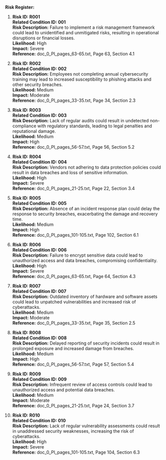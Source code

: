 **Risk Register:**

1. **Risk ID: R001**  
   **Related Condition ID: 001**  
   **Risk Description:** Failure to implement a risk management framework could lead to unidentified and unmitigated risks, resulting in operational disruptions or financial losses.  
   **Likelihood:** High  
   **Impact:** Severe  
   **Reference:** doc_0_PI_pages_63-65.txt, Page 63, Section 4.1  

2. **Risk ID: R002**  
   **Related Condition ID: 002**  
   **Risk Description:** Employees not completing annual cybersecurity training may lead to increased susceptibility to phishing attacks and other security breaches.  
   **Likelihood:** Medium  
   **Impact:** Moderate  
   **Reference:** doc_0_PI_pages_33-35.txt, Page 34, Section 2.3  

3. **Risk ID: R003**  
   **Related Condition ID: 003**  
   **Risk Description:** Lack of regular audits could result in undetected non-compliance with regulatory standards, leading to legal penalties and reputational damage.  
   **Likelihood:** Medium  
   **Impact:** High  
   **Reference:** doc_0_PI_pages_56-57.txt, Page 56, Section 5.2  

4. **Risk ID: R004**  
   **Related Condition ID: 004**  
   **Risk Description:** Vendors not adhering to data protection policies could result in data breaches and loss of sensitive information.  
   **Likelihood:** High  
   **Impact:** Severe  
   **Reference:** doc_0_PI_pages_21-25.txt, Page 22, Section 3.4  

5. **Risk ID: R005**  
   **Related Condition ID: 005**  
   **Risk Description:** Absence of an incident response plan could delay the response to security breaches, exacerbating the damage and recovery time.  
   **Likelihood:** Medium  
   **Impact:** High  
   **Reference:** doc_0_PI_pages_101-105.txt, Page 102, Section 6.1  

6. **Risk ID: R006**  
   **Related Condition ID: 006**  
   **Risk Description:** Failure to encrypt sensitive data could lead to unauthorized access and data breaches, compromising confidentiality.  
   **Likelihood:** High  
   **Impact:** Severe  
   **Reference:** doc_0_PI_pages_63-65.txt, Page 64, Section 4.3  

7. **Risk ID: R007**  
   **Related Condition ID: 007**  
   **Risk Description:** Outdated inventory of hardware and software assets could lead to unpatched vulnerabilities and increased risk of cyberattacks.  
   **Likelihood:** Medium  
   **Impact:** Moderate  
   **Reference:** doc_0_PI_pages_33-35.txt, Page 35, Section 2.5  

8. **Risk ID: R008**  
   **Related Condition ID: 008**  
   **Risk Description:** Delayed reporting of security incidents could result in prolonged exposure and increased damage from breaches.  
   **Likelihood:** Medium  
   **Impact:** High  
   **Reference:** doc_0_PI_pages_56-57.txt, Page 57, Section 5.4  

9. **Risk ID: R009**  
   **Related Condition ID: 009**  
   **Risk Description:** Infrequent review of access controls could lead to unauthorized access and potential data breaches.  
   **Likelihood:** Medium  
   **Impact:** Moderate  
   **Reference:** doc_0_PI_pages_21-25.txt, Page 24, Section 3.7  

10. **Risk ID: R010**  
    **Related Condition ID: 010**  
    **Risk Description:** Lack of regular vulnerability assessments could result in unaddressed security weaknesses, increasing the risk of cyberattacks.  
    **Likelihood:** High  
    **Impact:** Severe  
    **Reference:** doc_0_PI_pages_101-105.txt, Page 104, Section 6.3